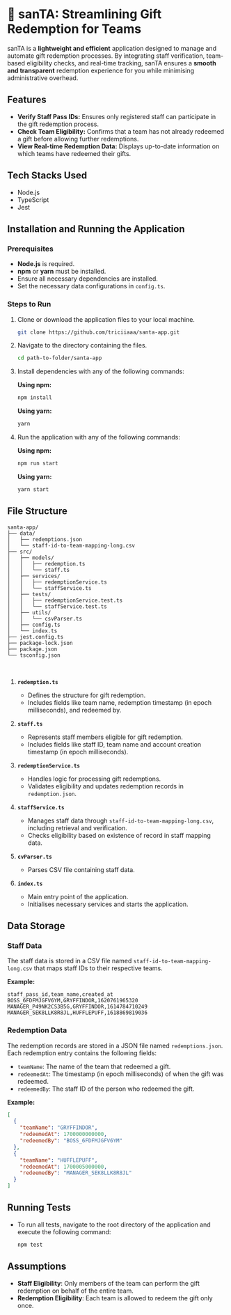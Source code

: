 # 🎅 sanTA: Streamlining Gift Redemption for Teams

sanTA is a **lightweight and efficient** application designed to manage and automate gift redemption processes. By integrating staff verification, team-based eligibility checks, and real-time tracking, sanTA ensures a **smooth and transparent** redemption experience for you while minimising administrative overhead.

## Features

- **Verify Staff Pass IDs:** Ensures only registered staff can participate in the gift redemption process.
- **Check Team Eligibility:** Confirms that a team has not already redeemed a gift before allowing further redemptions.
- **View Real-time Redemption Data:** Displays up-to-date information on which teams have redeemed their gifts.

## Tech Stacks Used

- Node.js
- TypeScript
- Jest

## Installation and Running the Application

### Prerequisites

- **Node.js** is required.
- **npm** or **yarn** must be installed.
- Ensure all necessary dependencies are installed.
- Set the necessary data configurations in `config.ts`.

### Steps to Run

1. Clone or download the application files to your local machine.
   ```bash
   git clone https://github.com/triciiaaa/santa-app.git
   ```
2. Navigate to the directory containing the files.
   ```bash
   cd path-to-folder/santa-app
   ```
3. Install dependencies with any of the following commands:

   **Using npm:**

   ```bash
   npm install
   ```

   **Using yarn:**

   ```bash
   yarn
   ```

4. Run the application with any of the following commands:

   **Using npm:**

   ```bash
   npm run start
   ```

   **Using yarn:**

   ```bash
   yarn start
   ```

## File Structure

```
santa-app/
├── data/
│   ├── redemptions.json
│   └── staff-id-to-team-mapping-long.csv
├── src/
│   ├── models/
│   │   ├── redemption.ts
│   │   └── staff.ts
│   ├── services/
│   │   ├── redemptionService.ts
│   │   └── staffService.ts
│   ├── tests/
│   │   ├── redemptionService.test.ts
│   │   └── staffService.test.ts
│   ├── utils/
│   │   └── csvParser.ts
│   ├── config.ts
│   └── index.ts
├── jest.config.ts
├── package-lock.json
├── package.json
└── tsconfig.json

```

<br>

1. **`redemption.ts`**

   - Defines the structure for gift redemption.
   - Includes fields like team name, redemption timestamp (in epoch milliseconds), and redeemed by.

2. **`staff.ts`**

   - Represents staff members eligible for gift redemption.
   - Includes fields like staff ID, team name and account creation timestamp (in epoch milliseconds).

3. **`redemptionService.ts`**

   - Handles logic for processing gift redemptions.
   - Validates eligibility and updates redemption records in `redemption.json`.

4. **`staffService.ts`**

   - Manages staff data through `staff-id-to-team-mapping-long.csv`, including retrieval and verification.
   - Checks eligibility based on existence of record in staff mapping data.

5. **`cvParser.ts`**

   - Parses CSV file containing staff data.

6. **`index.ts`**

   - Main entry point of the application.
   - Initialises necessary services and starts the application.

## Data Storage

### Staff Data

The staff data is stored in a CSV file named `staff-id-to-team-mapping-long.csv` that maps staff IDs to their respective teams.

**Example:**

```
staff_pass_id,team_name,created_at
BOSS_6FDFMJGFV6YM,GRYFFINDOR,1620761965320
MANAGER_P49NK2CS3B5G,GRYFFINDOR,1614784710249
MANAGER_SEK8LLK8R8JL,HUFFLEPUFF,1618869819036
```

### Redemption Data

The redemption records are stored in a JSON file named `redemptions.json`. Each redemption entry contains the following fields:

- `teamName`: The name of the team that redeemed a gift.
- `redeemedAt`: The timestamp (in epoch milliseconds) of when the gift was redeemed.
- `redeemedBy`: The staff ID of the person who redeemed the gift.

**Example:**

```json
[
  {
    "teamName": "GRYFFINDOR",
    "redeemedAt": 1700000000000,
    "redeemedBy": "BOSS_6FDFMJGFV6YM"
  },
  {
    "teamName": "HUFFLEPUFF",
    "redeemedAt": 1700005000000,
    "redeemedBy": "MANAGER_SEK8LLK8R8JL"
  }
]
```

## Running Tests

- To run all tests, navigate to the root directory of the application and execute the following command:
  ```bash
  npm test
  ```

## Assumptions

- **Staff Eligibility**: Only members of the team can perform the gift redemption on behalf of the entire team.
- **Redemption Eligibility**: Each team is allowed to redeem the gift only once.
